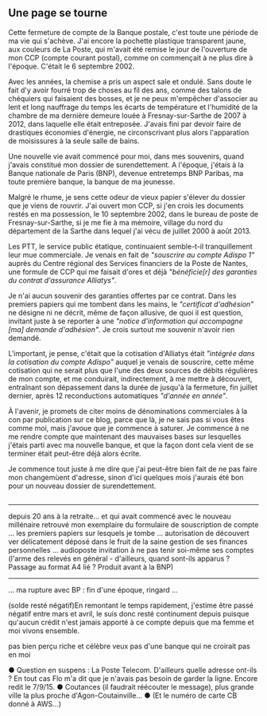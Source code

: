 ## Une page se tourne

Cette fermeture de compte de la Banque postale, c'est toute une période de ma vie qui s'achève. J'ai encore la pochette plastique transparent jaune, aux couleurs de La Poste, qui m'avait été remise le jour de l'ouverture de mon CCP (compte courant postal), comme on commençait à ne plus dire à l'époque. C'était le 6 septembre 2002.

Avec les années, la chemise a pris un aspect sale et ondulé. Sans doute le fait d'y avoir fourré trop de choses au fil des ans, comme des talons de chéquiers qui faisaient des bosses, et je ne peux m'empêcher d'associer au lent et long nauffrage du temps les écarts de température et l'humidité de la chambre de ma dernière demeure louée à Fresnay-sur-Sarthe de 2007 à 2012, dans laquelle elle était entreposée. J'avais fini par devoir faire de drastiques économies d'énergie, ne circonscrivant plus alors l'apparation de moisissures à la seule salle de bains.

Une nouvelle vie avait commencé pour moi, dans mes souvenirs, quand j'avais constitué mon dossier de surendettement. A l'époque, j'étais à la Banque nationale de Paris (BNP), devenue entretemps BNP Paribas, ma toute première banque, la banque de ma jeunesse.

Malgré le rhume, je sens cette odeur de vieux papier s'élever du dossier que je viens de rouvrir. J'ai ouvert mon CCP, si j'en crois les documents restés en ma possession, le 10 septembre 2002, dans le bureau de poste de Fresnay-sur-Sarthe, si je me fie à ma mémoire, village du nord du département de la Sarthe dans lequel j'ai vécu de juillet 2000 à août 2013. 

Les PTT, le service public étatique, continuaient semble-t-il tranquillement leur mue commerciale. Je venais en fait de *"souscrire au compte Adispo 1"* auprès du Centre régional des Services financiers de la  Poste de Nantes, une formule de CCP qui me faisait d'ores et déjà *"bénéficie[r] des garanties du contrat d'assurance Alliatys"*.

Je n'ai aucun souvenir des garanties offertes par ce contrat. Dans les premiers papiers qui me tombent dans les mains, le *"certificat d'adhésion"* ne désigne ni ne décrit, même de façon allusive, de quoi il est question, invitant juste à se reporter à une *"notice d'information qui accompagne [ma] demande d'adhésion"*. Je crois surtout me souvenir n'avoir rien demandé.

L'important, je pense, c'était que la cotisation d'Alliatys était *"intégrée dans la cotisation du compte Adispo"* auquel je venais de souscrire, cette même cotisation qui ne serait plus que l'une des deux sources de débits régulières de mon compte, et me conduirait, indirectement, à me mettre à découvert, entraînant son dépassement dans la durée de jusqu'à la fermeture, fin juillet dernier, après 12 reconductions automatiques *"d'année en année"*.

À l'avenir, je promets de citer moins de dénominations commerciales à la con par publication sur ce blog, parce que là, je ne sais pas si vous êtes comme moi, mais j'avoue que je commence à saturer. Je commence à ne me rendre compte que maintenant des mauvaises bases sur lesquelles j'étais parti avec ma nouvelle banque, et que la façon dont cela vient de se terminer était peut-être déjà alors écrite.

Je commence tout juste à me dire que j'ai peut-être bien fait de ne pas faire mon changemùent d'adresse, sinon d'ici quelques mois j'aurais été bon pour un nouveau dossier de surendettement.

## 

***
depuis 20 ans à la retraite...
et qui avait commencé avec le nouveau millénaire
retrouvé mon exemplaire du formulaire de souscription de compte ... les premiers papiers sur lesquels je tombe ... autorisation de découvert ver délicatement déposé dans le fruit de la saine gestion de ses finances personnelles ... audioposte invitation à ne pas tenir soi-même ses comptes (l'arme des relevés en général - d'ailleurs, quand sont-ils apparus ? Passage au format A4 lié ? Produit avant à la BNP)

***

... ma rupture avec BP : fin d'une époque, ringard ...

(solde resté négatif)En remontant le temps rapidement, j'estime être passé négatif entre mars et avril, le suis donc resté continument depuis puisque qu'aucun crédit n'est jamais apporté à ce compte depuis que ma femme et moi vivons ensemble. 

pas bien perçu riche et célèbre
veux pas d'une banque qui ne croirait pas en moi

● Question en suspens : La Poste Telecom. D'ailleurs quelle adresse ont-ils ? En tout cas Flo m'a dit que je n'avais pas besoin de garder la ligne. Encore redit le 7/9/15. ● Coutances (il faudrait réécouter le message), plus grande ville la plus proche d'Agon-Coutainville... ● (Et le numéro de carte CB donné à AWS...)

